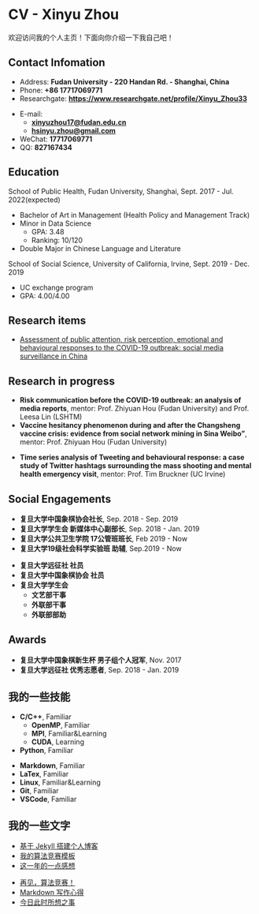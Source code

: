 # CV - Xinyu Zhou

欢迎访问我的个人主页！下面向你介绍一下我自己吧！

<!-- slide -->

## Contact Infomation

- Address: **Fudan University - 220 Handan Rd. - Shanghai, China**
- Phone: **+86 17717069771**
- Researchgate: **<https://www.researchgate.net/profile/Xinyu_Zhou33>**

<!-- slide vertical=true -->

- E-mail:
  - **[xinyuzhou17@fudan.edu.cn](xinyuzhou17@fudan.edu.cn)**
  - **[hsinyu.zhou@gmail.com](hsinyu.zhou@gmail.com)**
- WeChat: **17717069771**
- QQ: **827167434**

<!-- slide -->

## Education

<!-- slide vertical=true -->

School of Public Health, Fudan University, Shanghai, Sept. 2017 - Jul. 2022(expected)

- Bachelor of Art in Management (Health Policy and Management Track)
- Minor in Data Science
  - GPA: 3.48
  - Ranking: 10/120
- Double Major in Chinese Language and Literature

School of Social Science, University of California, Irvine, Sept. 2019 - Dec. 2019

- UC exchange program
- GPA: 4.00/4.00

<!-- slide -->

## Research items

<!-- slide vertical=true -->

- [Assessment of public attention, risk perception, emotional and behavioural responses to the COVID-19 outbreak: social media surveillance in China](https://www.medrxiv.org/content/10.1101/2020.03.14.20035956v1)

<!-- slide -->

## Research in progress

<!-- slide vertical=true -->

- **Risk communication before the COVID-19 outbreak: an analysis of media reports**, mentor: Prof. Zhiyuan Hou (Fudan University) and Prof. Leesa Lin (LSHTM)
- **Vaccine hesitancy phenomenon during and after the Changsheng vaccine crisis: evidence from social network mining in Sina Weibo”**, mentor: Prof. Zhiyuan Hou (Fudan University)

<!-- slide vertical=true -->

- **Time series analysis of Tweeting and behavioural response: a case study of Twitter hashtags surrounding the mass shooting and mental health emergency visit**, mentor: Prof. Tim Bruckner (UC Irvine)


## Social Engagements

<!-- slide vertical=true -->

- **复旦大学中国象棋协会社长**, Sep. 2018 - Sep. 2019
- **复旦大学学生会 新媒体中心副部长**, Sep. 2018 - Jan. 2019
- **复旦大学公共卫生学院 17公管班班长**, Feb 2019 - Now
- **复旦大学19级社会科学实验班 助辅**, Sep.2019 - Now

<!-- slide vertical=true -->

- **复旦大学远征社 社员**
- **复旦大学中国象棋协会 社员**
- **复旦大学学生会**
  - **文艺部干事**
  - **外联部干事**
  - **外联部部助**

<!-- slide -->


## Awards

<!-- slide vertical=true -->

- **复旦大学中国象棋新生杯 男子组个人冠军**, Nov. 2017
- **复旦大学远征社 优秀志愿者**, Sep. 2018 - Jan. 2019


## 我的一些技能

<!-- slide vertical=true -->

- **C/C++**, Familiar
  - **OpenMP**, Familiar
  - **MPI**, Familiar&Learning
  - **CUDA**, Learning
- **Python**, Familiar

<!-- slide vertical=true -->

- **Markdown**, Familiar
- **LaTex**, Familiar
- **Linux**, Familiar&Learning
- **Git**, Familiar
- **VSCode**, Familiar

<!-- slide -->

## 我的一些文字

- [基于 Jekyll 搭建个人博客](https://wu-kan.cn/_posts/2019-01-18-%E5%9F%BA%E4%BA%8EJekyll%E6%90%AD%E5%BB%BA%E4%B8%AA%E4%BA%BA%E5%8D%9A%E5%AE%A2/)
- [我的算法竞赛模板](https://wu-kan.cn/_posts/2019-02-04-%E6%88%91%E7%9A%84%E7%AE%97%E6%B3%95%E7%AB%9E%E8%B5%9B%E6%A8%A1%E6%9D%BF/)
- [这一年的一点感想](https://wu-kan.cn/_posts/2019-07-18-%E8%BF%99%E4%B8%80%E5%B9%B4%E7%9A%84%E4%B8%80%E7%82%B9%E6%84%9F%E6%83%B3/)

<!-- slide vertical=true -->

- [再见，算法竞赛！](https://wu-kan.cn/_posts/2019-11-04-%E5%86%8D%E8%A7%81-%E7%AE%97%E6%B3%95%E7%AB%9E%E8%B5%9B/)
- [Markdown 写作心得](https://wu-kan.cn/_posts/2020-01-18-Markdown%E5%86%99%E4%BD%9C%E5%BF%83%E5%BE%97/)
- [今日此时所想之事](https://wu-kan.cn/_posts/2020-01-24-%E4%BB%8A%E6%97%A5%E6%AD%A4%E6%97%B6%E6%89%80%E6%83%B3%E4%B9%8B%E4%BA%8B/)
